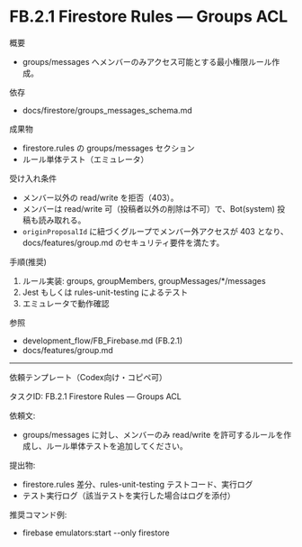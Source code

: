 # FB.2.1 Firestore Rules — Groups ACL

概要
- groups/messages へメンバーのみアクセス可能とする最小権限ルール作成。

依存
- docs/firestore/groups_messages_schema.md

成果物
- firestore.rules の groups/messages セクション
- ルール単体テスト（エミュレータ）

受け入れ条件
- メンバー以外の read/write を拒否（403）。
- メンバーは read/write 可（投稿者以外の削除は不可）で、Bot(system) 投稿も読み取れる。
- `originProposalId` に紐づくグループでメンバー外アクセスが 403 となり、docs/features/group.md のセキュリティ要件を満たす。

手順(推奨)
1) ルール実装: groups, groupMembers, groupMessages/*/messages
2) Jest もしくは rules-unit-testing によるテスト
3) エミュレータで動作確認

参照
- development_flow/FB_Firebase.md (FB.2.1)
- docs/features/group.md

---
依頼テンプレート（Codex向け・コピペ可）

タスクID: FB.2.1 Firestore Rules — Groups ACL

依頼文:
- groups/messages に対し、メンバーのみ read/write を許可するルールを作成し、ルール単体テストを追加してください。

提出物:
- firestore.rules 差分、rules-unit-testing テストコード、実行ログ
- テスト実行ログ（該当テストを実行した場合はログを添付）

推奨コマンド例:
- firebase emulators:start --only firestore
